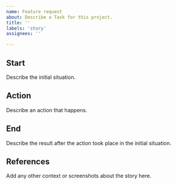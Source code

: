 ```yaml
---
name: Feature request
about: Describe a Task for this project.
title: ''
labels: 'story'
assignees: ''

---
```


## Start
Describe the initial situation.

## Action
Describe an action that happens. 

## End
Describe the result after the action took place in the initial situation.

## References
Add any other context or screenshots about the story here.
